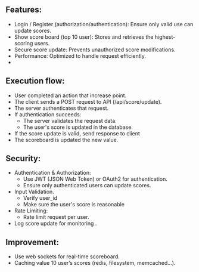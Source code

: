 ## Features: 
- Login / Register (authorization/authentication): Ensure only valid use can update scores.
- Show score board (top 10 user): Stores and retrieves the highest-scoring users.
- Secure score update: Prevents unauthorized score modifications.
- Performance: Optimized to handle request efficiently.
- 
## Execution flow:
- User completed an action that increase point.
- The client sends a POST request to API (/api/score/update).
- The server authenticates that request.
- If authentication succeeds:
  - The server validates the request data.
  - The user's score is updated in the database.
- If the score update is valid, send response to client
- The scoreboard is updated the new value.

## Security:
- Authentication & Authorization:
  - Use JWT (JSON Web Token) or OAuth2 for authentication. 
  - Ensure only authenticated users can update scores. 
- Input Validation.
  - Verify user_id
  - Make sure the user's score is reasonable
- Rate Limiting:
  - Rate limit request per user.
- Log score update for monitoring .

## Improvement:
- Use web sockets for real-time scoreboard.
- Caching value 10 user’s scores (redis, filesystem, memcached...).